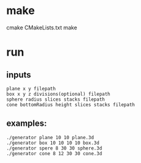 # make
cmake CMakeLists.txt
make

# run
## inputs
    plane x y filepath
    box x y z divisions(optional) filepath
    sphere radius slices stacks filepath
    cone bottomRadius height slices stacks filepath
## examples:
    ./generator plane 10 10 plane.3d
    ./generator box 10 10 10 10 box.3d
    ./generator spere 8 30 30 sphere.3d
    ./generator cone 8 12 30 30 cone.3d
